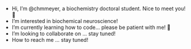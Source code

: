 - Hi, I’m @chmmeyer, a biochemistry doctoral student. Nice to meet you! 👋
- I’m interested in biochemical neuroscience!
- I’m currently learning how to code... please be patient with me! 🌱
- I’m looking to collaborate on ... stay tuned!
- How to reach me ... stay tuned!

<!---
chmmeyer/chmmeyer is a ✨ special ✨ repository because its `README.md` (this file) appears on your GitHub profile.
You can click the Preview link to take a look at your changes.
--->
